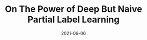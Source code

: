 ---
title: "On The Power of Deep But Naive Partial Label Learning"
excerpt: 'Junghoon Seo*, Joon Suk Huh*'
collection: publications
link: 'https://arxiv.org/pdf/2010.11600.pdf'
date: 2021-06-06
venue: 'IEEE ICASSP 2021'
---